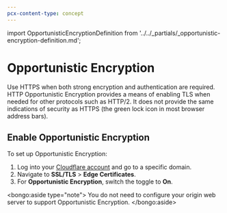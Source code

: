 ```yaml
---
pcx-content-type: concept
---
```


import OpportunisticEncryptionDefinition from '../../_partials/_opportunistic-encryption-definition.md';

# Opportunistic Encryption

<OpportunisticEncryptionDefinition />

Use HTTPS when both strong encryption and authentication are required. HTTP Opportunistic Encryption provides a means of enabling TLS when needed for other protocols such as HTTP/2. It does not provide the same indications of security as HTTPS (the green lock icon in most browser address bars).

## Enable Opportunistic Encryption

To set up Opportunistic Encryption:

1. Log into your [Cloudflare account](https://dash.cloudflare.com) and go to a specific domain.
2. Navigate to **SSL/TLS** > **Edge Certificates**.
3. For **Opportunistic Encryption**, switch the toggle to **On**.

<bongo:aside type="note">
You do not need to configure your origin web server to support Opportunistic Encryption.
</bongo:aside>
